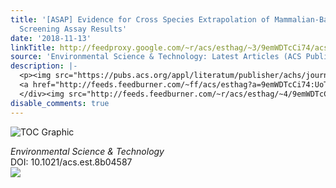 ```yaml
---
title: '[ASAP] Evidence for Cross Species Extrapolation of Mammalian-Based High-Throughput
  Screening Assay Results'
date: '2018-11-13'
linkTitle: http://feedproxy.google.com/~r/acs/esthag/~3/9emWDTcCi74/acs.est.8b04587
source: 'Environmental Science & Technology: Latest Articles (ACS Publications)'
description: |-
  <p><img src="https://pubs.acs.org/appl/literatum/publisher/achs/journals/content/esthag/0/esthag.ahead-of-print/acs.est.8b04587/20181113/images/medium/es-2018-04587w_0001.gif" alt="TOC Graphic"/></p><div><cite>Environmental Science & Technology</cite></div><div>DOI: 10.1021/acs.est.8b04587</div><div class="feedflare">
  <a href="http://feeds.feedburner.com/~ff/acs/esthag?a=9emWDTcCi74:UoT2cKZElOQ:yIl2AUoC8zA"><img src="http://feeds.feedburner.com/~ff/acs/esthag?d=yIl2AUoC8zA" border="0"></img></a>
  </div><img src="http://feeds.feedburner.com/~r/acs/esthag/~4/9emWDTcCi74" height="1" width="1" ...
disable_comments: true
---
```

<p><img src="https://pubs.acs.org/appl/literatum/publisher/achs/journals/content/esthag/0/esthag.ahead-of-print/acs.est.8b04587/20181113/images/medium/es-2018-04587w_0001.gif" alt="TOC Graphic"/></p><div><cite>Environmental Science & Technology</cite></div><div>DOI: 10.1021/acs.est.8b04587</div><div class="feedflare">
<a href="http://feeds.feedburner.com/~ff/acs/esthag?a=9emWDTcCi74:UoT2cKZElOQ:yIl2AUoC8zA"><img src="http://feeds.feedburner.com/~ff/acs/esthag?d=yIl2AUoC8zA" border="0"></img></a>
</div><img src="http://feeds.feedburner.com/~r/acs/esthag/~4/9emWDTcCi74" height="1" width="1" ...